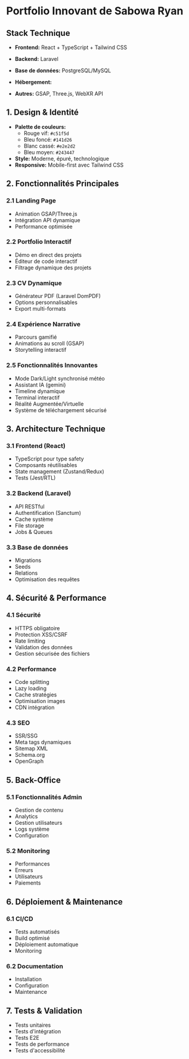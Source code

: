 # Portfolio Innovant de Sabowa Ryan

## Stack Technique
- **Frontend:** React + TypeScript + Tailwind CSS
- **Backend:** Laravel 
- **Base de données:** PostgreSQL/MySQL
- **Hébergement:** 

- **Autres:** GSAP, Three.js, WebXR API

## 1. Design & Identité
- **Palette de couleurs:**
  - Rouge vif: `#c51f5d`
  - Bleu foncé: `#141d26`
  - Blanc cassé: `#e2e2d2`
  - Bleu moyen: `#243447`
- **Style:** Moderne, épuré, technologique
- **Responsive:** Mobile-first avec Tailwind CSS

## 2. Fonctionnalités Principales

### 2.1 Landing Page
- Animation GSAP/Three.js
- Intégration API dynamique
- Performance optimisée

### 2.2 Portfolio Interactif
- Démo en direct des projets
- Éditeur de code interactif
- Filtrage dynamique des projets

### 2.3 CV Dynamique
- Générateur PDF (Laravel DomPDF)
- Options personnalisables
- Export multi-formats

### 2.4 Expérience Narrative
- Parcours gamifié
- Animations au scroll (GSAP)
- Storytelling interactif

### 2.5 Fonctionnalités Innovantes
- Mode Dark/Light synchronisé météo
- Assistant IA (gemini)
- Timeline dynamique
- Terminal interactif
- Réalité Augmentée/Virtuelle
- Système de téléchargement sécurisé

## 3. Architecture Technique

### 3.1 Frontend (React)
- TypeScript pour type safety
- Composants réutilisables
- State management (Zustand/Redux)
- Tests (Jest/RTL)

### 3.2 Backend (Laravel)
- API RESTful
- Authentification (Sanctum)
- Cache système
- File storage
- Jobs & Queues

### 3.3 Base de données
- Migrations
- Seeds
- Relations
- Optimisation des requêtes

## 4. Sécurité & Performance

### 4.1 Sécurité
- HTTPS obligatoire
- Protection XSS/CSRF
- Rate limiting
- Validation des données
- Gestion sécurisée des fichiers

### 4.2 Performance
- Code splitting
- Lazy loading
- Cache stratégies
- Optimisation images
- CDN intégration

### 4.3 SEO
- SSR/SSG
- Meta tags dynamiques
- Sitemap XML
- Schema.org
- OpenGraph

## 5. Back-Office

### 5.1 Fonctionnalités Admin
- Gestion de contenu
- Analytics
- Gestion utilisateurs
- Logs système
- Configuration

### 5.2 Monitoring
- Performances
- Erreurs
- Utilisateurs
- Paiements

## 6. Déploiement & Maintenance

### 6.1 CI/CD
- Tests automatisés
- Build optimisé
- Déploiement automatique
- Monitoring

### 6.2 Documentation

- Installation
- Configuration
- Maintenance

## 7. Tests & Validation
- Tests unitaires
- Tests d'intégration
- Tests E2E
- Tests de performance
- Tests d'accessibilité